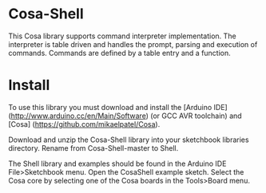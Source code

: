 # Cosa-Shell

This Cosa library supports command interpreter implementation. The
interpreter is table driven and handles the prompt, parsing and
execution of commands. Commands are defined by a table entry and a
function.


# Install

To use this library you must download and install the [Arduino IDE] (http://www.arduino.cc/en/Main/Software) (or
GCC AVR toolchain) and [Cosa] (https://github.com/mikaelpatel/Cosa).

Download and unzip the Cosa-Shell library into your sketchbook
libraries directory. Rename from Cosa-Shell-master to Shell.

The Shell library and examples should be found in the Arduino IDE
File>Sketchbook menu. Open the CosaShell example sketch. Select
the Cosa core by selecting one of the Cosa boards in the Tools>Board
menu.
